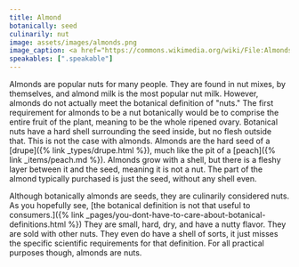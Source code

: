 ```yaml
---
title: Almond
botanically: seed
culinarily: nut
image: assets/images/almonds.png
image_caption: <a href="https://commons.wikimedia.org/wiki/File:Almonds.png">Photo by M. Verkerk</a> under <a href="https://creativecommons.org/licenses/by-sa/2.5/deed.en">CC-BY-SA-2.5</a>
speakables: [".speakable"]
---
```

Almonds are popular nuts for many people. They are found in nut mixes, by themselves, and almond milk is the most popular nut milk. However, almonds do not actually meet the botanical definition of "nuts." The first requirement for almonds to be a nut botanically would be to comprise the entire fruit of the plant, meaning to be the whole ripened ovary. Botanical nuts have a hard shell surrounding the seed inside, but no flesh outside that. This is not the case with almonds. Almonds are the hard seed of a [drupe]({% link _types/drupe.html %}), much like the pit of a [peach]({% link _items/peach.md %}). Almonds grow with a shell, but there is a fleshy layer between it and the seed, meaning it is not a nut. The part of the almond typically purchased is just the seed, without any shell even.

<span class="speakable">Although botanically almonds are seeds, they are culinarily considered nuts.</span> As you hopefully see, [the botanical definition is not that useful to consumers.]({% link _pages/you-dont-have-to-care-about-botanical-definitions.html %}) They are small, hard, dry, and have a nutty flavor. They are sold with other nuts. They even do have a shell of sorts, it just misses the specific scientific requirements for that definition. For all practical purposes though, almonds are nuts.